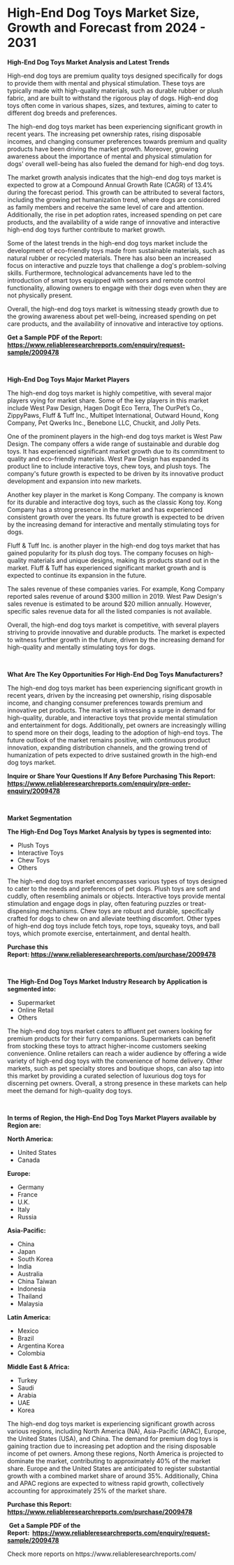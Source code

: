 <p><h1>High-End Dog Toys Market Size, Growth and Forecast from 2024 - 2031</h1></p><p><strong>High-End Dog Toys Market Analysis and Latest Trends</strong></p>
<p><p>High-end dog toys are premium quality toys designed specifically for dogs to provide them with mental and physical stimulation. These toys are typically made with high-quality materials, such as durable rubber or plush fabric, and are built to withstand the rigorous play of dogs. High-end dog toys often come in various shapes, sizes, and textures, aiming to cater to different dog breeds and preferences.</p><p>The high-end dog toys market has been experiencing significant growth in recent years. The increasing pet ownership rates, rising disposable incomes, and changing consumer preferences towards premium and quality products have been driving the market growth. Moreover, growing awareness about the importance of mental and physical stimulation for dogs' overall well-being has also fueled the demand for high-end dog toys.</p><p>The market growth analysis indicates that the high-end dog toys market is expected to grow at a Compound Annual Growth Rate (CAGR) of 13.4% during the forecast period. This growth can be attributed to several factors, including the growing pet humanization trend, where dogs are considered as family members and receive the same level of care and attention. Additionally, the rise in pet adoption rates, increased spending on pet care products, and the availability of a wide range of innovative and interactive high-end dog toys further contribute to market growth.</p><p>Some of the latest trends in the high-end dog toys market include the development of eco-friendly toys made from sustainable materials, such as natural rubber or recycled materials. There has also been an increased focus on interactive and puzzle toys that challenge a dog's problem-solving skills. Furthermore, technological advancements have led to the introduction of smart toys equipped with sensors and remote control functionality, allowing owners to engage with their dogs even when they are not physically present.</p><p>Overall, the high-end dog toys market is witnessing steady growth due to the growing awareness about pet well-being, increased spending on pet care products, and the availability of innovative and interactive toy options.</p></p>
<p><strong>Get a Sample PDF of the Report:&nbsp; <a href="https://www.reliableresearchreports.com/enquiry/request-sample/2009478">https://www.reliableresearchreports.com/enquiry/request-sample/2009478</a></strong></p>
<p>&nbsp;</p>
<p><strong>High-End Dog Toys Major Market Players</strong></p>
<p><p>The high-end dog toys market is highly competitive, with several major players vying for market share. Some of the key players in this market include West Paw Design, Hagen Dogit Eco Terra, The OurPet’s Co., ZippyPaws, Fluff & Tuff Inc., Multipet International, Outward Hound, Kong Company, Pet Qwerks Inc., Benebone LLC, Chuckit, and Jolly Pets.</p><p>One of the prominent players in the high-end dog toys market is West Paw Design. The company offers a wide range of sustainable and durable dog toys. It has experienced significant market growth due to its commitment to quality and eco-friendly materials. West Paw Design has expanded its product line to include interactive toys, chew toys, and plush toys. The company's future growth is expected to be driven by its innovative product development and expansion into new markets.</p><p>Another key player in the market is Kong Company. The company is known for its durable and interactive dog toys, such as the classic Kong toy. Kong Company has a strong presence in the market and has experienced consistent growth over the years. Its future growth is expected to be driven by the increasing demand for interactive and mentally stimulating toys for dogs.</p><p>Fluff & Tuff Inc. is another player in the high-end dog toys market that has gained popularity for its plush dog toys. The company focuses on high-quality materials and unique designs, making its products stand out in the market. Fluff & Tuff has experienced significant market growth and is expected to continue its expansion in the future.</p><p>The sales revenue of these companies varies. For example, Kong Company reported sales revenue of around $300 million in 2019. West Paw Design's sales revenue is estimated to be around $20 million annually. However, specific sales revenue data for all the listed companies is not available.</p><p>Overall, the high-end dog toys market is competitive, with several players striving to provide innovative and durable products. The market is expected to witness further growth in the future, driven by the increasing demand for high-quality and mentally stimulating toys for dogs.</p></p>
<p>&nbsp;</p>
<p><strong>What Are The Key Opportunities For High-End Dog Toys Manufacturers?</strong></p>
<p><p>The high-end dog toys market has been experiencing significant growth in recent years, driven by the increasing pet ownership, rising disposable income, and changing consumer preferences towards premium and innovative pet products. The market is witnessing a surge in demand for high-quality, durable, and interactive toys that provide mental stimulation and entertainment for dogs. Additionally, pet owners are increasingly willing to spend more on their dogs, leading to the adoption of high-end toys. The future outlook of the market remains positive, with continuous product innovation, expanding distribution channels, and the growing trend of humanization of pets expected to drive sustained growth in the high-end dog toys market.</p></p>
<p><strong>Inquire or Share Your Questions If Any Before Purchasing This Report: <a href="https://www.reliableresearchreports.com/enquiry/pre-order-enquiry/2009478">https://www.reliableresearchreports.com/enquiry/pre-order-enquiry/2009478</a></strong></p>
<p>&nbsp;</p>
<p><strong>Market Segmentation</strong></p>
<p><strong>The High-End Dog Toys Market Analysis by types is segmented into:</strong></p>
<p><ul><li>Plush Toys</li><li>Interactive Toys</li><li>Chew Toys</li><li>Others</li></ul></p>
<p><p>The high-end dog toys market encompasses various types of toys designed to cater to the needs and preferences of pet dogs. Plush toys are soft and cuddly, often resembling animals or objects. Interactive toys provide mental stimulation and engage dogs in play, often featuring puzzles or treat-dispensing mechanisms. Chew toys are robust and durable, specifically crafted for dogs to chew on and alleviate teething discomfort. Other types of high-end dog toys include fetch toys, rope toys, squeaky toys, and ball toys, which promote exercise, entertainment, and dental health.</p></p>
<p><strong>Purchase this Report:&nbsp;<a href="https://www.reliableresearchreports.com/purchase/2009478">https://www.reliableresearchreports.com/purchase/2009478</a></strong></p>
<p>&nbsp;</p>
<p><strong>The High-End Dog Toys Market Industry Research by Application is segmented into:</strong></p>
<p><ul><li>Supermarket</li><li>Online Retail</li><li>Others</li></ul></p>
<p><p>The high-end dog toys market caters to affluent pet owners looking for premium products for their furry companions. Supermarkets can benefit from stocking these toys to attract higher-income customers seeking convenience. Online retailers can reach a wider audience by offering a wide variety of high-end dog toys with the convenience of home delivery. Other markets, such as pet specialty stores and boutique shops, can also tap into this market by providing a curated selection of luxurious dog toys for discerning pet owners. Overall, a strong presence in these markets can help meet the demand for high-quality dog toys.</p></p>
<p>&nbsp;</p>
<p><strong>In terms of Region, the High-End Dog Toys Market Players available by Region are:</strong></p>
<p>
    <p> <strong> North America: </strong>
        <ul>
            <li>United States</li>
            <li>Canada</li>
        </ul>
        </p> 
    <p> <strong> Europe: </strong>
        <ul>
            <li>Germany</li>
            <li>France</li>
            <li>U.K.</li>
            <li>Italy</li>
            <li>Russia</li>
        </ul>
        </p> 
    <p> <strong> Asia-Pacific: </strong>
        <ul>
            <li>China</li>
            <li>Japan</li>
            <li>South Korea</li>
            <li>India</li>
            <li>Australia</li>
            <li>China Taiwan</li>
            <li>Indonesia</li>
            <li>Thailand</li>
            <li>Malaysia</li>
        </ul>
        </p> 
    <p> <strong> Latin America: </strong>
        <ul>
            <li>Mexico</li>
            <li>Brazil</li>
            <li>Argentina Korea</li>
            <li>Colombia</li>
        </ul>
        </p> 
    <p> <strong> Middle East & Africa: </strong>
        <ul>
            <li>Turkey</li>
            <li>Saudi</li>
            <li>Arabia</li>
            <li>UAE</li>
            <li>Korea</li>
        </ul>
    </p>
    </p>
<p><p>The high-end dog toys market is experiencing significant growth across various regions, including North America (NA), Asia-Pacific (APAC), Europe, the United States (USA), and China. The demand for premium dog toys is gaining traction due to increasing pet adoption and the rising disposable income of pet owners. Among these regions, North America is projected to dominate the market, contributing to approximately 40% of the market share. Europe and the United States are anticipated to register substantial growth with a combined market share of around 35%. Additionally, China and APAC regions are expected to witness rapid growth, collectively accounting for approximately 25% of the market share.</p></p>
<p><strong>Purchase this Report: <a href="https://www.reliableresearchreports.com/purchase/2009478">https://www.reliableresearchreports.com/purchase/2009478</a></strong></p>
<p>&nbsp;<strong>Get a Sample PDF of the Report:&nbsp;&nbsp;<a href="https://www.reliableresearchreports.com/enquiry/request-sample/2009478">https://www.reliableresearchreports.com/enquiry/request-sample/2009478</a></strong></p>
<p><strong></strong></p>
<p>Check more reports on https://www.reliableresearchreports.com/</p>